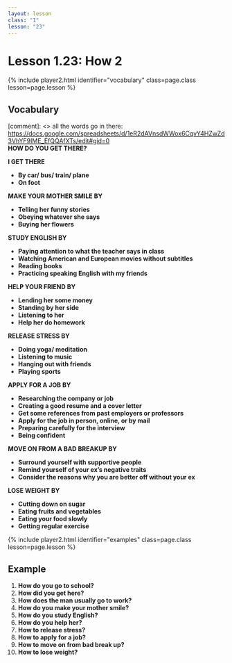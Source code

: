 ```yaml
---
layout: lesson
class: "1"
lesson: "23"
---
```



# Lesson 1.23: How 2


{% include player2.html identifier="vocabulary" class=page.class lesson=page.lesson %}
## Vocabulary 

[comment]: <>  all the words go in there: https://docs.google.com/spreadsheets/d/1eR2dAVnsdWWox6CqvY4HZwZd3VhYF9IME_EfQQAfXTs/edit#gid=0  
**HOW DO YOU GET THERE?**  

**I GET THERE** 

- **By car/ bus/ train/ plane** 
- **On foot**    

**MAKE YOUR MOTHER SMILE BY**    

- **Telling her funny stories**
- **Obeying whatever she says** 
- **Buying her flowers**


**STUDY ENGLISH BY**

- **Paying attention to what the teacher says in class**
- **Watching American and European movies without subtitles** 
- **Reading books**
- **Practicing speaking English with my friends**
   
**HELP YOUR FRIEND BY**

- **Lending her some money**
- **Standing by her side**
- **Listening to her**
- **Help her do homework**

**RELEASE STRESS BY**

- **Doing yoga/ meditation**
- **Listening to music**
- **Hanging out with friends**
- **Playing sports** 
  
**APPLY FOR A JOB BY**  

- **Researching the company or job**
- **Creating a good resume and a cover letter**
- **Get some references from past employers or professors**
- **Apply for the job in person, online, or by mail**
- **Preparing carefully for the interview** 
- **Being confident**    

**MOVE ON FROM A BAD BREAKUP BY**

- **Surround yourself with supportive people**
- **Remind yourself of your ex’s negative traits**
- **Consider the reasons why you are better off without your ex**

**LOSE WEIGHT BY**

- **Cutting down on sugar**
- **Eating fruits and vegetables**
- **Eating your food slowly**
- **Getting regular exercise** 




{% include player2.html identifier="examples" class=page.class lesson=page.lesson %}

## Example
1. **How do you go to school?**
2. **How did you get here?**
3. **How does the man usually go to work?**
4. **How do you make your mother smile?**
5. **How do you study English?**
6. **How do you help her?**
7. **How to release stress?**
8. **How to apply for a job?**
9. **How to move on from bad break up?**
10. **How to lose weight?**

 
